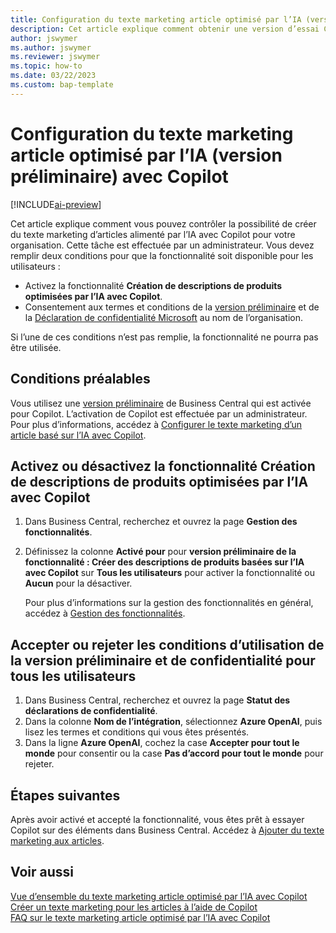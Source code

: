```yaml
---
title: Configuration du texte marketing article optimisé par l’IA (version préliminaire) avec Copilot
description: Cet article explique comment obtenir une version d’essai Copilot de Business Central et activer Copilot sur un environnement.
author: jswymer
ms.author: jswymer
ms.reviewer: jswymer
ms.topic: how-to
ms.date: 03/22/2023
ms.custom: bap-template
---
```


# <a name="configure-ai-powered-item-marketing-text-preview-with-copilot"></a>Configuration du texte marketing article optimisé par l’IA (version préliminaire) avec Copilot

[!INCLUDE[ai-preview](includes/ai-preview.md)]

Cet article explique comment vous pouvez contrôler la possibilité de créer du texte marketing d’articles alimenté par l’IA avec Copilot pour votre organisation. Cette tâche est effectuée par un administrateur. Vous devez remplir deux conditions pour que la fonctionnalité soit disponible pour les utilisateurs :

- Activez la fonctionnalité **Création de descriptions de produits optimisées par l’IA avec Copilot**.
- Consentement aux termes et conditions de la [version préliminaire](https://dynamics.microsoft.com/legaldocs/supp-dynamics365-preview/) et de la [Déclaration de confidentialité Microsoft](https://go.microsoft.com/fwlink/?LinkId=521839) au nom de l’organisation.

Si l’une de ces conditions n’est pas remplie, la fonctionnalité ne pourra pas être utilisée.

## <a name="prerequisites"></a>Conditions préalables

Vous utilisez une [version préliminaire](ai-preview-getstarted.md) de Business Central qui est activée pour Copilot. L’activation de Copilot est effectuée par un administrateur. Pour plus d’informations, accédez à [Configurer le texte marketing d’un article basé sur l’IA avec Copilot](enable-ai.md).

## <a name="enable-or-disable-create-ai-powered-product-descriptions-with-copilot"></a>Activez ou désactivez la fonctionnalité Création de descriptions de produits optimisées par l’IA avec Copilot

1. Dans Business Central, recherchez et ouvrez la page **Gestion des fonctionnalités**.
2. Définissez la colonne **Activé pour** pour **version préliminaire de la fonctionnalité : Créer des descriptions de produits basées sur l’IA avec Copilot** sur **Tous les utilisateurs** pour activer la fonctionnalité ou **Aucun** pour la désactiver.

   Pour plus d’informations sur la gestion des fonctionnalités en général, accédez à [Gestion des fonctionnalités](/dynamics365/business-central/dev-itpro/administration/feature-management).

## <a name="consent-to-or-reject-preview-and-privacy-terms-and-conditions-for-all-users"></a>Accepter ou rejeter les conditions d’utilisation de la version préliminaire et de confidentialité pour tous les utilisateurs

1. Dans Business Central, recherchez et ouvrez la page **Statut des déclarations de confidentialité**.
2. Dans la colonne **Nom de l’intégration**, sélectionnez **Azure OpenAI**, puis lisez les termes et conditions qui vous êtes présentés.
3. Dans la ligne **Azure OpenAI**, cochez la case **Accepter pour tout le monde** pour consentir ou la case **Pas d’accord pour tout le monde** pour rejeter.

## <a name="next-steps"></a>Étapes suivantes

Après avoir activé et accepté la fonctionnalité, vous êtes prêt à essayer Copilot sur des éléments dans Business Central. Accédez à [Ajouter du texte marketing aux articles](item-marketing-text.md).  

## <a name="see-also"></a>Voir aussi

[Vue d’ensemble du texte marketing article optimisé par l’IA avec Copilot](ai-overview.md)  
[Créer un texte marketing pour les articles à l’aide de Copilot](item-marketing-text.md)  
[FAQ sur le texte marketing article optimisé par l’IA avec Copilot](ai-faq.md)  
